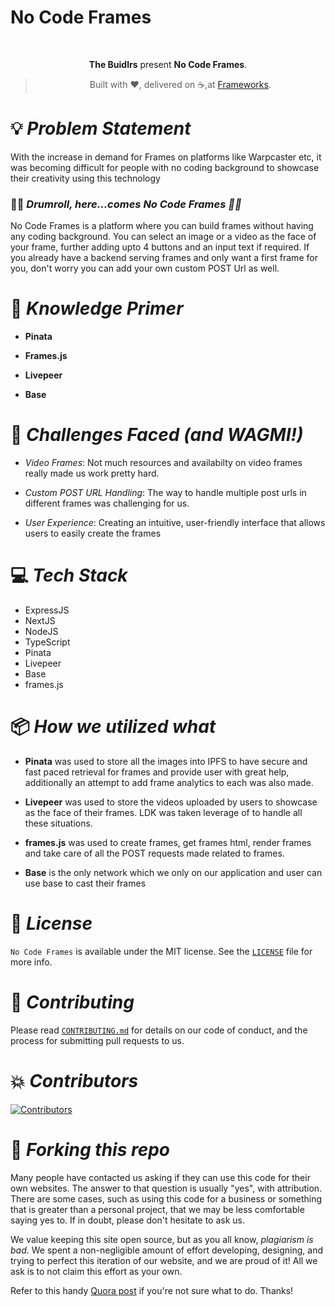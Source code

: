# No Code Frames

<br>
<p align="center">
<b>The Buidlrs</b> present <b>No Code Frames</b>.
<br>

</p>
<blockquote align="center"> 
  Built with ❤️, delivered on ☕,at <a href="https://ethglobal.com/events/frameworks">Frameworks</a>.
</blockquote>


# 💡 *Problem Statement*

With the increase in demand for Frames on platforms like Warpcaster etc, it was becoming difficult for people with no coding background to showcase their creativity using this technology

### 🥁🥁 *Drumroll, here...comes No Code Frames 🤝🤝*

No Code Frames is a platform where you can build frames without having any coding background. You can select an image or a video as the face of your frame, further adding upto 4 buttons and an input text if required.
If you already have a backend serving frames and only want a first frame for you, don't worry you can add your own custom POST Url as well.

# 🧠 *Knowledge Primer*

- **Pinata**

- **Frames.js**
  
- **Livepeer**

- **Base**

# 💪 *Challenges Faced (and WAGMI!)*

- *Video Frames*: Not much resources and availabilty on video frames really made us work pretty hard.

- *Custom POST URL Handling*: The way to handle multiple post urls in different frames was challenging for us.

- *User Experience*: Creating an intuitive, user-friendly interface that allows users to easily create the frames

# 💻 *Tech Stack*

- ExpressJS
- NextJS
- NodeJS
- TypeScript
- Pinata
- Livepeer
- Base
- frames.js

# 📦 *How we utilized what*

- **Pinata** was used to store all the images into IPFS to have secure and fast paced retrieval for frames and provide user with great help, additionally an attempt to add frame analytics to each was also made.

- **Livepeer** was used to store the videos uploaded by users to showcase as the face of their frames. LDK was taken leverage of to handle all these situations.

- **frames.js** was used to create frames, get frames html, render frames and take care of all the POST requests made related to frames.

- **Base** is the only network which we only on our application and user can use base to cast their frames

# 📜 *License*

`No Code Frames` is available under the MIT license. See the [`LICENSE`](./LICENSE) file for more info.

# 🤝 *Contributing*

Please read [`CONTRIBUTING.md`](./CONTRIBUTING.md) for details on our code of conduct, and the process for submitting pull requests to us.

# 💥 *Contributors*

<a href="https://github.com/karanpargal/No-Code-Frames/graphs/contributors">
<img src="https://contrib.rocks/image?repo=karanpargal/No-Code-Frames" alt="Contributors">
</a>
                                                                                  
# 🚨 *Forking this repo*

Many people have contacted us asking if they can use this code for their own websites. The answer to that question is usually "yes", with attribution. There are some cases, such as using this code for a business or something that is greater than a personal project, that we may be less comfortable saying yes to. If in doubt, please don't hesitate to ask us.

We value keeping this site open source, but as you all know, *plagiarism is bad*. We spent a non-negligible amount of effort developing, designing, and trying to perfect this iteration of our website, and we are proud of it! All we ask is to not claim this effort as your own.

Refer to this handy [Quora post](https://www.quora.com/Is-it-bad-to-copy-other-peoples-code) if you're not sure what to do. Thanks!
